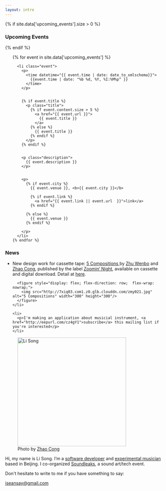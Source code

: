 ```yaml
---
layout: intro
---
```



{% if site.data['upcoming_events'].size > 0 %}

### Upcoming Events

{% endif %}

<section id="events">
  <ol>
    {% for event in site.data['upcoming_events'] %}

      <li class="event">
        <p>
          <time datetime="{{ event.time | date: date_to_xmlschema}}">
            {{event.time | date: "%b %d, %Y, %I:%M%p" }}
          </time>
        </p>


        {% if event.title %}
          <p class="title">
            {% if event.content.size > 5 %}
              <a href="{{ event.url }}">
                {{ event.title }}
              </a>
            {% else %}
              {{ event.title }}
            {% endif %}
          </p>
        {% endif %}


        <p class="description">
          {{ event.description }}
        </p>


        <p>
          {% if event.city %}
            {{ event.venue }}, <b>{{ event.city }}</b>

            {% if event.link %}
              <a href="{{ event.link || event.url  }}">link</a>
            {% endif %}

          {% else %}
            {{ event.venue }}
          {% endif %}

        </p>
      </li>
    {% endfor %}
  </ol>
</section>


### News

<section class="news">
  <ul>
    <li>
      <p>
        New design work for cassette tape: <a href="https://zoominnight.bandcamp.com/album/5-compositions">5 Compositions
        </a> by <a href="https://zhuwenbo.bandcamp.com/">Zhu Wenbo</a> and <a href="https://site.douban.com/zhaocong/">Zhao Cong</a>, published by the label <a href="https://zoominnight.bandcamp.com/">Zoomin‘ Night</a>,
        available on cassette and digital download. Detail at <a href="https://zoominnight.bandcamp.com/album/harvesting-pumpkins-before-winter">here</a>.
      </p>

      <figure style="display: flex; flex-direction: row;  flex-wrap: nowrap;">
        <img src="http://7xiq03.com1.z0.glb.clouddn.com/zmy021.jpg" alt="5 Compositions" width="300" height="300"/>
      </figure>
    </li>

    <li>
      <p>I'm making an application about musicial instrument, <a href="http://eepurl.com/cz4gY1">subscribe</a> this mailing list if you're interested</p>
    </li>

  </ul>
</section>




<figure class="me">
  <img src="{% asset_path profile_by_zhaocong.jpg %}" alt="Li Song" width="350"/>
  <figcaption>
    Photo by <a href="https://site.douban.com/zhaocong/">Zhao Cong</a>
  </figcaption>
</figure>

Hi, my name is Li Song. I’m a [software developer][github] and [experimental musician](http://notimportant.org/event/oschub-20151207/) based in Beijing. I co-organized [Soundleaks](http://www.soundleaks.org), a sound art/tech event.

Don't hesitate to write to me if you have something to say:

<iseansay@gmail.com>


[github]: http://github.com/seansay
[email]: mailto:iseansay@gmail.com
